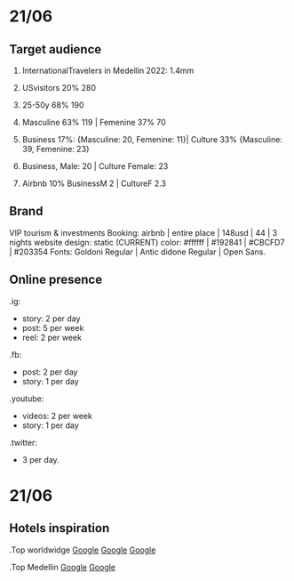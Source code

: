 # 21/06
## Target audience

1. InternationalTravelers in Medellin 2022: 1.4mm
2. USvisitors 20% 280
3. 25-50y 68% 190
4. Masculine 63% 119 | Femenine 37% 70
5. Business 17%: {Masculine: 20, Femenine: 11}| Culture 33% {Masculine: 39, Femenine: 23}

6. Business, Male: 20 | Culture Female: 23
7. Airbnb 10% BusinessM 2 | CultureF 2.3


## Brand

VIP
tourism & investments
Booking: airbnb | entire place | 148usd | 44 | 3 nights
website design: static (CURRENT)
color: #ffffff | #192841 | #CBCFD7 | #203354
Fonts: Goldoni Regular | Antic didone Regular | Open Sans.

## Online presence

.ig: 
- story: 2 per day
- post: 5 per week
- reel: 2 per week

.fb:
- post: 2 per day
- story: 1 per day

.youtube:
- videos: 2 per week
- story: 1 per day

.twitter:
- 3 per day.


# 21/06
## Hotels inspiration

.Top worldwidge
[Google](https://nineorchard.com/)
[Google](https://www.jumeirah.com/en)
[Google](https://www.cashelpalacehotel.ie/)

.Top Medellin
[Google](https://www.thecharlee.com/en/thecharlee/)
[Google](https://marqueemedellin.com/)